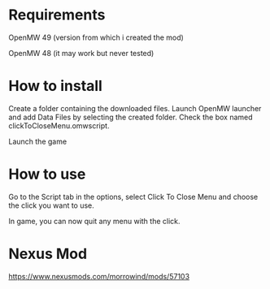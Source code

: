 # Requirements

OpenMW 49 (version from which i created the mod)

OpenMW 48 (it may work but never tested)

# How to install

Create a folder containing the downloaded files.
Launch OpenMW launcher and add Data Files by selecting the created folder.
Check the box named clickToCloseMenu.omwscript.

Launch the game

# How to use

Go to the Script tab in the options, select Click To Close Menu and choose the click you want to use.

In game, you can now quit any menu with the click.

# Nexus Mod

https://www.nexusmods.com/morrowind/mods/57103
